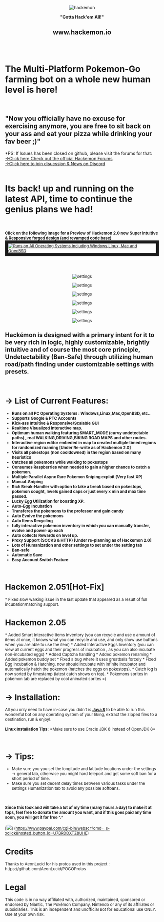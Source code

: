 ﻿
 
<p align="center"><img src="http://puu.sh/qlIQC/7b9adb7a67.png" alt="hackemon"></p>

<p align="center"><b>"Gotta Hack'em All!"</b></p>
<p align="center"><h2 align="center">www.hackemon.io</h2></p>

<br><br> <h1><b>The Multi-Platform Pokemon-Go farming bot on a whole new human level is here! </b></h1><br><h2><b>"Now</b> you officially have no excuse for exercising anymore, you are free to sit back on your ass and eat your pizza while drinking your fav beer ;)"</h2>
 
 *PS: If Issues has been closed on github, please visit the forums for that:
 [→Click here Check out the official Hackemon Forums](http://www.hackemon.io)
 <br>
 [→Click here to join disucssion & News on Discord](https://discord.gg/mMhuG6q)
 <br><br>
 <h1>Its back! up and running on the latest API, time to continue the genius plans we had!</h1>
<br><br><font size=2px><b>Click on the following image for a Preview of Hackemon 2.0 new Super intuitive & Responsive forged design (and  revamped code base)</b><font>
<a href="https://www.youtube.com/watch?v=qVC-3PbIBhw" target="_blank"><img src="http://puu.sh/rnHMF/07856b5b47.jpg"
alt="Runs on All Operating Systems including Windows,Linux, Mac and OpenBSD"  border="10" /></a>

 <br><br> 
<p align="center"><img src="http://puu.sh/rlrWd/4fa6c91d80.jpg" alt="settings"></p>
<p align="center"><img src="http://puu.sh/rlrXJ/1a0ed0e7d5.png" alt="settings"></p>
<p align="center"><img src="http://puu.sh/rls14/c7c1e04417.png" alt="settings"></p>
<p align="center"><img src="http://puu.sh/sjHUj/27bdc9f99e.png" alt="settings"></p>
<p align="center"><img src="http://puu.sh/sjHKp/8f468364d4.png" alt="settings"></p>
<p align="center"><img src="http://puu.sh/sjHLK/abe0e54813.png" alt="settings"></p>


<h2><b>Hackémon</b> is designed with a primary intent for it to be very rich in logic, highly customizable, brightly intuitive and of course the most core principle, Undetectability (Ban-Safe) through utilizing human road/path finding under customizable settings with presets.</h2>
<br>
<b><h1>→ List of Current Features:</h1></b>
<b>
<ul>
<li>Runs on all PC Operating Systems : Windows,Linux,Mac,OpenBSD, etc.. </li>
  <li> Supports Google & PTC Accounts</li>
               <li> Kick-ass Intuitive & Responsive/Scalable GUI </li>
                <li> <b> Realtime Visualized interactive map.</b></li>
                <li> Optimum human walking featuring SMART_MODE (curvy undetectable paths) , real WALKING,DRIVING,BIKING ROAD MAPS and other routes.
                <li> Interactive region editor embeded in map to created multiple timed regions for randomized roaming [Under Re-write as of Hackemon 2.0]</li>
                 <li> Visits all pokestops (non cooldowned) in the region based on many heuristics</li>
                <li> Catches all pokemons while walking to pokestops</li>
                <li> Consumes Raspberries when needed to gain a higher chance to catch a pokemon.</li>
                <li> <b>Multiple Parallel Async Rare Pokemon Sniping exploit (Very fast XP)</b></li>
                <li> <b> Manual-Sniping </b></li>
                <li> Rich Break-Handler with option to take a break based on pokestops, pokemon cought, levels gained caps or just every x min and max time passed.</li>
                <li> Lucky Egg Utilization for boosting XP.</li>
                <li> Auto-Egg Incubation</li>
                <li> Transferes the pokemons to the professor and gain candy</li>
                <li> Auto Evolve the pokemons</li>
                <li>Auto Items Recycling </li>         
                <li> fully interactive pokemon inventory in which you can manually transfer, evolve and power-up each</li>
                <li> Auto collects Rewards on level up.</li>
                <li> Proxy Support (SOCKS & HTTP) [Under re-planning as of Hackemon 2.0]</li>
                <li> Lots of Humanization and other settings to set under the setting tab</li>
                <li> Ban-safe</li>
                <li> Automatic Save</li>
                <li> Easy Account Switch Feature</li>
</ul>
</b>
<br>

<h1>Hackemon 2.051[Hot-Fix]</h1> 
* Fixed slow walking issue in the last update that appeared as a result of full incubation/hatching support.

<h1>Hackemon 2.05</h1> 
* Added Smart Interactive Items Inventory (you can recycle and use x amount of items at once, it knows what you can recycle and use, and only show use buttons when you are able to use the item)
* Added Interactive Eggs Inventory (you can view all current eggs and their progress of incubation , as you can also incubate non-incubated eggs)
* Added Captcha handling
* Added pokemon renaming
* Added pokemon buddy set
* Fixed a bug where it uses greatballs forcely
* Fixed Egg incubation & Hatching, now should incubate with infinite incubator and automatically hatch the pokemon (hatches the eggs on pokestops).
* Catch log is now sorted by timestamp (latest catch shows on top).
* Pokemons sprites in pokemon tab are replaced by cool animated sprites =)
 

<br>
<b><h1>→ Installation:</h1></b>
<p>
All you only need to have in-case you didn't is <b><a href="http://www.oracle.com/technetwork/java/javase/downloads/jdk8-downloads-2133151.html">Java 8</a></b> to be able to run this wonderful bot on any operating system of your liking, extract the
zipped files to a destination, run & enjoy!.
<br><br>
  <b>  Linux Installation Tips:</b>
*Make sure to use Oracle JDK 8 instead of OpenJDK 8*
    
</p>

<br>
<b><h1>→ Tips:</h1></b>
<ul>
<li>Make sure you you set the longitude and latitude locations under the settings -> general tab, otherwise you might hard teleport and get some soft ban for a short period of time.</li>
<li>Make sure you set decent delay times between various tasks under the settings Humanization tab to avoid any possible softbans.</li>

</ul>
<br>
<p><h4>Since this took and will take a lot of my time (many hours a day) to make it at tops, feel free to donate the amount you want, and if this goes paid any time soon, you will get it for free ^.^</h4></p>

[![](https://www.paypalobjects.com/en_US/i/btn/btn_donateCC_LG.gif)]
(https://www.paypal.com/cgi-bin/webscr?cmd=_s-xclick&hosted_button_id=U7BRDDXTZ8UHE)

<h1>Credits</h1>
Thanks to AeonLucid for his protos used in this project : https://github.com/AeonLucid/POGOProtos
<h1>Legal</h1>
This code is in no way affiliated with, authorized, maintained, sponsored or endorsed by Niantic, The Pokémon Company, Nintendo or any of its affiliates or subsidiaries. This is an independent and unofficial Bot for educational use ONLY. Use at your own risk.

	
